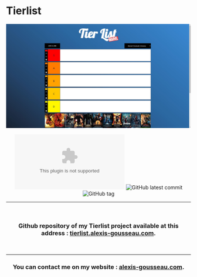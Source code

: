 # Tierlist

<div align="center">

![Banner of the github account](./img/others/tierlist.jpg)

![Website fakesite.invalid](https://img.shields.io/website-up-down-green-red/http/www.tierlist.alexis-gousseau.com)
![GitHub latest commit](https://badgen.net/github/last-commit/alexis-gss/tierlist?color=3A88D3)
![GitHub tag](https://img.shields.io/github/tag/alexis-gss/tierlist?color=3A88D3)


---

</br>

### Github repository of my Tierlist project available at this address : [tierlist.alexis-gousseau.com](https://tierlist.alexis-gousseau.com).

</br>

---

### You can contact me on my website : [alexis-gousseau.com](https://www.alexis-gousseau.com).

</div>